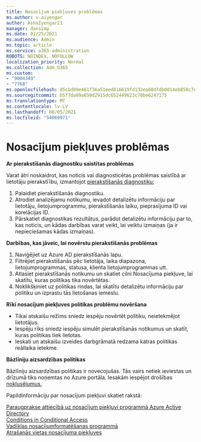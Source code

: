 ```yaml
---
title: Nosacījum piekļuves problēmas
ms.author: v-aiyengar
author: AshaIyengar21
manager: dansimp
ms.date: 01/25/2021
ms.audience: Admin
ms.topic: article
ms.service: o365-administration
ROBOTS: NOINDEX, NOFOLLOW
localization_priority: Normal
ms.collection: Adm_O365
ms.custom:
- "9004349"
- "7768"
ms.openlocfilehash: 85cbd89e461f36a51eed816619fd132ea60dfdb0014eb850c7ec3f38d41e1ca2
ms.sourcegitcommit: b5f7da89a650d2915dc652449623c78be6247175
ms.translationtype: MT
ms.contentlocale: lv-LV
ms.lasthandoff: 08/05/2021
ms.locfileid: "54069971"
---
```

# <a name="conditional-access-issues"></a>Nosacījum piekļuves problēmas

**Ar pierakstīšanās diagnostiku saistītas problēmas**

Varat ātri noskaidrot, kas noticis vai diagnosticētas problēmas saistībā ar lietotāju pierakstīību, izmantojot [pierakstīšanās diagnostiku:](https://portal.azure.com/#blade/Microsoft_AAD_IAM/ActiveDirectoryMenuBlade/diagnose/symptomId/ms_aad_dxp_signin_caDiagnoseAndSolveSummarySymptom)

1. Palaidiet pierakstīšanās diagnostiku.
1. Atrodiet analizējamu notikumu, ievadot detalizētu informāciju par lietotāju, lietojumprogrammu, pierakstīšanās laiku, pieprasījuma ID vai korelācijas ID.
1. Pārskatiet diagnostikas rezultātus, parādot detalizētu informāciju par to, kas noticis, un kādas darbības varat veikt, lai veiktu izmaiņas (ja ir nepieciešamas kādas izmaiņas).

**Darbības, kas jāveic, lai novērstu pierakstīšanās problēmas** 

1. Naviģējiet uz Azure AD pierakstīšanās lapu.
1. Filtrējiet pierakstīšanās pēc lietotāja, laika diapazona, lietojumprogrammas, statusa, klienta lietojumprogrammas utt.
1. Atlasiet pierakstīšanās notikumu un skatiet cilni Nosacījuma piekļuve, lai skatītu, kuras politikas tika novērtētas.
1. Noklikšķiniet uz politikas rindas, lai skatītu detalizētu informāciju par politiku un izprastu tās lietošanas iemeslu.

**Rīki nosacījum piekļuves politikas problēmu novēršana**

- Tikai atskaišu režīms sniedz iespēju novērtēt politiku, neietekmējot lietotājus.
- Iespēju rīks sniedz iespēju simulēt pierakstīšanās notikumus un skatīt, kuras politikas tiek lietotas.
- Ieskati un atskaišu izveides darbgrāmatā redzama katras politikas reāllaika ietekme.

**Bāzlīniju aizsardzības politikas**

Bāzlīniju aizsardzības politikas ir novecojušas. Tās vairs netiek ieviestas un drīzumā tiks noņemtas no Azure portāla. Iesakām iespējot drošības [noklusējumus.](https://docs.microsoft.com/azure/active-directory/fundamentals/concept-fundamentals-security-defaults)

Papildinformāciju par nosacījum piekļuvi skatiet rakstā:

[Paraugprakse attiecībā uz nosacījum piekļuvi programmā Azure Active Directory](https://docs.microsoft.com/azure/active-directory/conditional-access/best-practices)  
 [Conditions in Conditional Access](https://docs.microsoft.com/azure/active-directory/conditional-access/best-practices)  
 [Vadīklas nosacījumformatēšanas programmā](https://docs.microsoft.com/azure/active-directory/conditional-access/controls)  
 [Atrašanās vietas nosacījuma piekļuves](https://docs.microsoft.com/azure/active-directory/conditional-access/location-condition)
